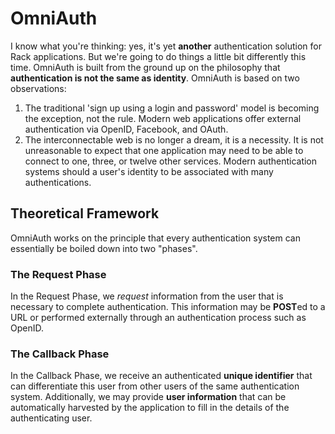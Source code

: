 # OmniAuth

I know what you're thinking: yes, it's yet **another** authentication solution for Rack applications. But we're going to do things a little bit differently this time. OmniAuth is built from the ground up on the philosophy that **authentication is not the same as identity**. OmniAuth is based on two observations:

1. The traditional 'sign up using a login and password' model is becoming the exception, not the rule. Modern web applications offer external authentication via OpenID, Facebook, and OAuth.
2. The interconnectable web is no longer a dream, it is a necessity. It is not unreasonable to expect that one application may need to be able to connect to one, three, or twelve other services. Modern authentication systems should a user's identity to be associated with many authentications.

## Theoretical Framework

OmniAuth works on the principle that every authentication system can essentially be boiled down into two "phases".

### The Request Phase

In the Request Phase, we *request* information from the user that is necessary to complete authentication. This information may be **POST**ed to a URL or performed externally through an authentication process such as OpenID.

### The Callback Phase

In the Callback Phase, we receive an authenticated **unique identifier** that can differentiate this user from other users of the same authentication system. Additionally, we may provide **user information** that can be automatically harvested by the application to fill in the details of the authenticating user.